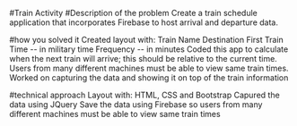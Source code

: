 #Train Activity
#Description of the problem
Create a train schedule application that incorporates Firebase to host arrival and departure data.

#how you solved it
 Created layout with:
  Train Name
  Destination 
  First Train Time -- in military time
  Frequency -- in minutes
  Coded this app to calculate when the next train will arrive; this should be relative to the current time.
  Users from many different machines must be able to view same train times.
 Worked on capturing the data and showing it on top of the train information

#technical approach
Layout with: HTML, CSS and Bootstrap
Capured the data using JQuery
Save the data using Firebase so users from many different machines must be able to view same train times
